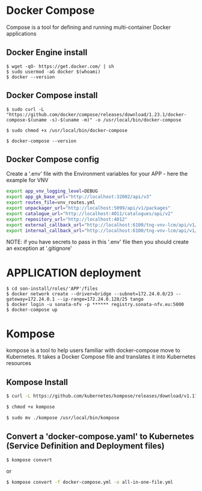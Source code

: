 # Docker Compose

Compose is a tool for defining and running multi-container Docker applications


## Docker Engine install

```
$ wget -qO- https://get.docker.com/ | sh
$ sudo usermod -aG docker $(whoami) 
$ docker --version
```


## Docker Compose install

```
$ sudo curl -L "https://github.com/docker/compose/releases/download/1.23.1/docker-compose-$(uname -s)-$(uname -m)" -o /usr/local/bin/docker-compose

$ sudo chmod +x /usr/local/bin/docker-compose

$ docker-compose --version
```

## Docker Compose config

Create a '.env' file with the Environment variables for your APP - here the example for VNV

```bash
export app_vnv_logging_level=DEBUG
export app_gk_base_url="http://localhost:32002/api/v3"
export routes_file=vnv_routes.yml
export unpackager_url="http://localhost:5099/api/v1/packages"
export catalogue_url="http://localhost:4011/catalogues/api/v2"
export repository_url="http://localhost:4012"
export external_callback_url="http://localhost:6100/tng-vnv-lcm/api/v1/packages/on-change"
export internal_callback_url="http://localhost:6100/tng-vnv-lcm/api/v1/packages/on-change"
```

NOTE: if you have secrets to pass in this '.env' file then you should create an exception at '.gitignore' 


# APPLICATION deployment

```
$ cd son-install/roles/'APP'/files
$ docker network create --driver=bridge --subnet=172.24.0.0/23 --gateway=172.24.0.1 --ip-range=172.24.0.128/25 tango
$ docker login -u sonata-nfv -p ****** registry.sonata-nfv.eu:5000
$ docker-compose up
```


# Kompose

kompose is a tool to help users familiar with docker-compose move to Kubernetes. It takes a Docker Compose file and translates it into Kubernetes resources

## Kompose Install

```bash
$ curl -L https://github.com/kubernetes/kompose/releases/download/v1.17.0/kompose-linux-amd64 -o kompose

$ chmod +x kompose

$ sudo mv ./kompose /usr/local/bin/kompose
```

## Convert a 'docker-compose.yaml' to Kubernetes (Service Definition and Deployment files)

```bash
$ kompose convert
```

or
```bash
$ kompose convert -f docker-compose.yml -o all-in-one-file.yml
```
